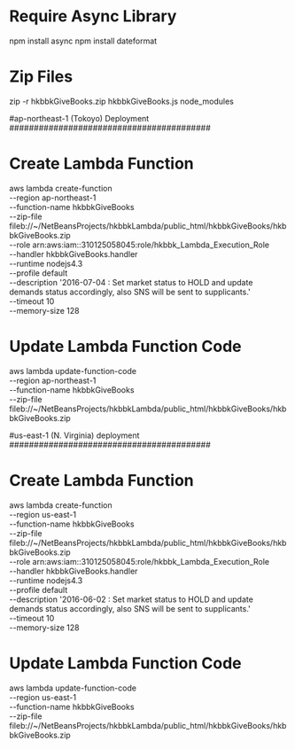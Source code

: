 # Require Async Library
npm install async 
npm install dateformat 

# Zip Files
zip -r hkbbkGiveBooks.zip hkbbkGiveBooks.js node_modules


#ap-northeast-1 (Tokoyo) Deployment
#########################################

# Create Lambda Function
aws lambda create-function \
--region ap-northeast-1 \
--function-name hkbbkGiveBooks \
--zip-file fileb://~/NetBeansProjects/hkbbkLambda/public_html/hkbbkGiveBooks/hkbbkGiveBooks.zip \
--role arn:aws:iam::310125058045:role/hkbbk_Lambda_Execution_Role \
--handler hkbbkGiveBooks.handler \
--runtime nodejs4.3 \
--profile default \
--description '2016-07-04 : Set market status to HOLD and update demands status accordingly, also SNS will be sent to supplicants.' \
--timeout 10 \
--memory-size 128

# Update Lambda Function Code
aws lambda update-function-code \
--region ap-northeast-1 \
--function-name hkbbkGiveBooks \
--zip-file fileb://~/NetBeansProjects/hkbbkLambda/public_html/hkbbkGiveBooks/hkbbkGiveBooks.zip 


#us-east-1 (N. Virginia) deployment
#########################################

# Create Lambda Function
aws lambda create-function \
--region us-east-1 \
--function-name hkbbkGiveBooks \
--zip-file fileb://~/NetBeansProjects/hkbbkLambda/public_html/hkbbkGiveBooks/hkbbkGiveBooks.zip \
--role arn:aws:iam::310125058045:role/hkbbk_Lambda_Execution_Role \
--handler hkbbkGiveBooks.handler \
--runtime nodejs4.3 \
--profile default \
--description '2016-06-02 : Set market status to HOLD and update demands status accordingly, also SNS will be sent to supplicants.' \
--timeout 10 \
--memory-size 128

# Update Lambda Function Code
aws lambda update-function-code \
--region us-east-1 \
--function-name hkbbkGiveBooks \
--zip-file fileb://~/NetBeansProjects/hkbbkLambda/public_html/hkbbkGiveBooks/hkbbkGiveBooks.zip 